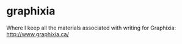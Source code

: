 # graphixia
Where I keep all the materials associated with writing for Graphixia: http://www.graphixia.ca/
